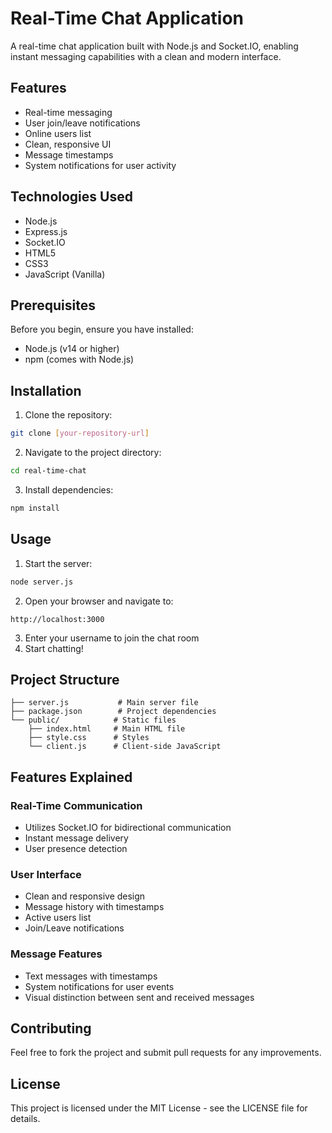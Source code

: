# Real-Time Chat Application

A real-time chat application built with Node.js and Socket.IO, enabling instant messaging capabilities with a clean and modern interface.

## Features

- Real-time messaging
- User join/leave notifications
- Online users list
- Clean, responsive UI
- Message timestamps
- System notifications for user activity

## Technologies Used

- Node.js
- Express.js
- Socket.IO
- HTML5
- CSS3
- JavaScript (Vanilla)

## Prerequisites

Before you begin, ensure you have installed:
- Node.js (v14 or higher)
- npm (comes with Node.js)

## Installation

1. Clone the repository:
```bash
git clone [your-repository-url]
```

2. Navigate to the project directory:
```bash
cd real-time-chat
```

3. Install dependencies:
```bash
npm install
```

## Usage

1. Start the server:
```bash
node server.js
```

2. Open your browser and navigate to:
```
http://localhost:3000
```

3. Enter your username to join the chat room
4. Start chatting!

## Project Structure

```
├── server.js           # Main server file
├── package.json        # Project dependencies
└── public/            # Static files
    ├── index.html     # Main HTML file
    ├── style.css      # Styles
    └── client.js      # Client-side JavaScript
```

## Features Explained

### Real-Time Communication
- Utilizes Socket.IO for bidirectional communication
- Instant message delivery
- User presence detection

### User Interface
- Clean and responsive design
- Message history with timestamps
- Active users list
- Join/Leave notifications

### Message Features
- Text messages with timestamps
- System notifications for user events
- Visual distinction between sent and received messages

## Contributing

Feel free to fork the project and submit pull requests for any improvements.

## License

This project is licensed under the MIT License - see the LICENSE file for details.